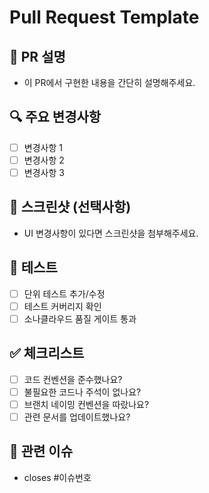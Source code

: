 # Pull Request Template

## 📝 PR 설명

- 이 PR에서 구현한 내용을 간단히 설명해주세요.

## 🔍 주요 변경사항

- [ ] 변경사항 1
- [ ] 변경사항 2
- [ ] 변경사항 3

## 📸 스크린샷 (선택사항)

- UI 변경사항이 있다면 스크린샷을 첨부해주세요.

## 🧪 테스트

- [ ] 단위 테스트 추가/수정
- [ ] 테스트 커버리지 확인
- [ ] 소나클라우드 품질 게이트 통과

## ✅ 체크리스트

- [ ] 코드 컨벤션을 준수했나요?
- [ ] 불필요한 코드나 주석이 없나요?
- [ ] 브랜치 네이밍 컨벤션을 따랐나요?
- [ ] 관련 문서를 업데이트했나요?

## 🤝 관련 이슈

- closes #이슈번호
